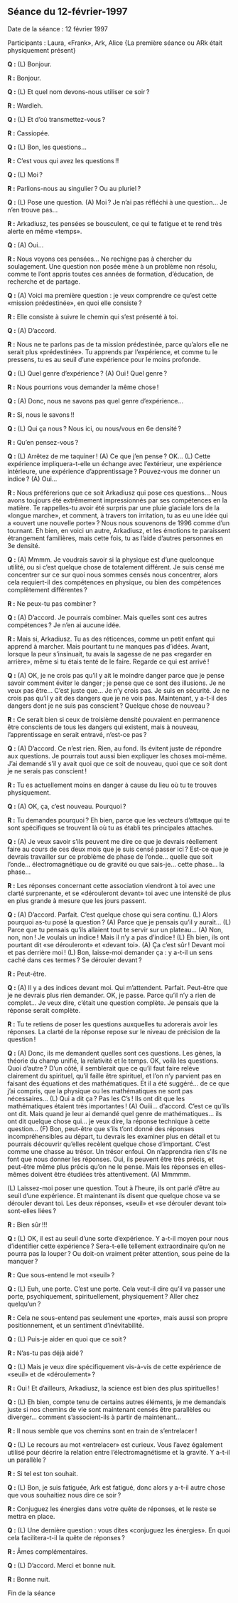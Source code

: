 ## Séance du 12-février-1997
Date de la séance : 12 février 1997

Participants : Laura, «Frank», Ark, Alice
{La première séance ou ARk était physiquement présent}

**Q :** (L) Bonjour.

**R :** Bonjour.

**Q :** (L) Et quel nom devons-nous utiliser ce soir ?

**R :** Wardleh.

**Q :** (L) Et d’où transmettez-vous ?

**R :** Cassiopée.

**Q :** (L) Bon, les questions…

**R :** C’est vous qui avez les questions !!

**Q :** (L) Moi ?

**R :** Parlions-nous au singulier ? Ou au pluriel ?

**Q :** (L) Pose une question. (A) Moi ? Je n’ai pas réfléchi à une question… Je n’en trouve pas…

**R :** Arkadiusz, tes pensées se bousculent, ce qui te fatigue et te rend très alerte en même «temps».

**Q :** (A) Oui…

**R :** Nous voyons ces pensées… Ne rechigne pas à chercher du soulagement. Une question non posée mène à un problème non résolu, comme te l’ont appris toutes ces années de formation, d’éducation, de recherche et de partage.

**Q :** (A) Voici ma première question : je veux comprendre ce qu’est cette «mission prédestinée», en quoi elle consiste ?

**R :** Elle consiste à suivre le chemin qui s’est présenté à toi.

**Q :** (A) D’accord.

**R :** Nous ne te parlons pas de ta mission prédestinée, parce qu’alors elle ne serait plus «prédestinée». Tu apprends par l’expérience, et comme tu le pressens, tu es au seuil d’une expérience pour le moins profonde.

**Q :** (L) Quel genre d’expérience ? (A) Oui ! Quel genre ?

**R :** Nous pourrions vous demander la même chose !

**Q :** (A) Donc, nous ne savons pas quel genre d’expérience…

**R :** Si, nous le savons !!

**Q :** (L) Qui ça nous ? Nous ici, ou nous/vous en 6e densité ?

**R :** Qu’en pensez-vous ?

**Q :** (L) Arrêtez de me taquiner ! (A) Ce que j’en pense ? OK… (L) Cette expérience impliquera-t-elle un échange avec l’extérieur, une expérience intérieure, une expérience d’apprentissage ? Pouvez-vous me donner un indice ? (A) Oui…

**R :** Nous préférerions que ce soit Arkadiusz qui pose ces questions… Nous avons toujours été extrêmement impressionnés par ses compétences en la matière. Te rappelles-tu avoir été surpris par une pluie glaciale lors de la «longue marche», et comment, à travers ton irritation, tu as eu une idée qui a «ouvert une nouvelle porte» ? Nous nous souvenons de 1996 comme d’un tournant. Eh bien, en voici un autre, Arkadiusz, et les émotions te paraissent étrangement familières, mais cette fois, tu as l’aide d’autres personnes en 3e densité.

**Q :** (A) Mmmm. Je voudrais savoir si la physique est d’une quelconque utilité, ou si c’est quelque chose de totalement différent. Je suis censé me concentrer sur ce sur quoi nous sommes censés nous concentrer, alors cela requiert-il des compétences en physique, ou bien des compétences complètement différentes ?

**R :** Ne peux-tu pas combiner ?

**Q :** (A) D’accord. Je pourrais combiner. Mais quelles sont ces autres compétences ? Je n’en ai aucune idée.

**R :** Mais si, Arkadiusz. Tu as des réticences, comme un petit enfant qui apprend à marcher. Mais pourtant tu ne manques pas d’idées. Avant, lorsque la peur s’insinuait, tu avais la sagesse de ne pas «regarder en arrière», même si tu étais tenté de le faire. Regarde ce qui est arrivé !

**Q :** (A) OK, je ne crois pas qu’il y ait le moindre danger parce que je pense savoir comment éviter le danger ; je pense que ce sont des illusions. Je ne veux pas être… C’est juste que… Je n’y crois pas. Je suis en sécurité. Je ne crois pas qu’il y ait des dangers que je ne vois pas. Maintenant, y a-t-il des dangers dont je ne suis pas conscient ? Quelque chose de nouveau ?

**R :** Ce serait bien si ceux de troisième densité pouvaient en permanence être conscients de tous les dangers qui existent, mais à nouveau, l’apprentissage en serait entravé, n’est-ce pas ?

**Q :** (A) D’accord. Ce n’est rien. Rien, au fond. Ils évitent juste de répondre aux questions. Je pourrais tout aussi bien expliquer les choses moi-même. J’ai demandé s’il y avait quoi que ce soit de nouveau, quoi que ce soit dont je ne serais pas conscient !

**R :** Tu es actuellement moins en danger à cause du lieu où tu te trouves physiquement.

**Q :** (A) OK, ça, c’est nouveau. Pourquoi ?

**R :** Tu demandes pourquoi ? Eh bien, parce que les vecteurs d’attaque qui te sont spécifiques se trouvent là où tu as établi tes principales attaches.

**Q :** (A) Je veux savoir s’ils peuvent me dire ce que je devrais réellement faire au cours de ces deux mois que je suis censé passer ici ? Est-ce que je devrais travailler sur ce problème de phase de l’onde… quelle que soit l’onde… électromagnétique ou de gravité ou que sais-je… cette phase… la phase…

**R :** Les réponses concernant cette association viendront à toi avec une clarté surprenante, et se «dérouleront devant» toi avec une intensité de plus en plus grande à mesure que les jours passent.

**Q :** (A) D’accord. Parfait. C’est quelque chose qui sera continu. (L) Alors pourquoi as-tu posé la question ? (A) Parce que je pensais qu’il y aurait… (L) Parce que tu pensais qu’ils allaient tout te servir sur un plateau… (A) Non, non, non ! Je voulais un indice ! Mais il n’y a pas d’indice ! (L) Eh bien, ils ont pourtant dit «se dérouleront» et «devant toi». (A) Ça c’est sûr ! Devant moi et pas derrière moi ! (L) Bon, laisse-moi demander ça : y a-t-il un sens caché dans ces termes ? Se dérouler devant ?

**R :** Peut-être.

**Q :** (A) Il y a des indices devant moi. Qui m’attendent. Parfait. Peut-être que je ne devrais plus rien demander. OK, je passe. Parce qu’il n’y a rien de complet… Je veux dire, c’était une question complète. Je pensais que la réponse serait complète.

**R :** Tu te retiens de poser les questions auxquelles tu adorerais avoir les réponses. La clarté de la réponse repose sur le niveau de précision de la question !

**Q :** (A) Donc, ils me demandent quelles sont ces questions. Les gènes, la théorie du champ unifié, la relativité et le temps. OK, voilà les questions. Quoi d’autre ? D’un côté, il semblerait que ce qu’il faut faire relève clairement du spirituel, qu’il faille être spirituel, et l’on n’y parvient pas en faisant des équations et des mathématiques. Et il a été suggéré… de ce que j’ai compris, que la physique ou les mathématiques ne sont pas nécessaires… (L) Qui a dit ça ? Pas les C’s ! Ils ont dit que les mathématiques étaient très importantes ! (A) Ouiii… d’accord. C’est ce qu’ils ont dit. Mais quand je leur ai demandé quel genre de mathématiques… ils ont dit quelque chose qui… je veux dire, la réponse technique à cette question… (F) Bon, peut-être que s’ils t’ont donné des réponses incompréhensibles au départ, tu devrais les examiner plus en détail et tu pourrais découvrir qu’elles recèlent quelque chose d’important. C’est comme une chasse au trésor. Un trésor enfoui. On n’apprendra rien s’ils ne font que nous donner les réponses. Oui, ils peuvent être très précis, et peut-être même plus précis qu’on ne le pense. Mais les réponses en elles-mêmes doivent être étudiées très attentivement. (A) Mmmmm.

(L) Laissez-moi poser une question. Tout à l’heure, ils ont parlé d’être au seuil d’une expérience. Et maintenant ils disent que quelque chose va se dérouler devant toi. Les deux réponses, «seuil» et «se dérouler devant toi» sont-elles liées ?

**R :** Bien sûr !!!

**Q :** (L) OK, il est au seuil d’une sorte d’expérience. Y a-t-il moyen pour nous d’identifier cette expérience ? Sera-t-elle tellement extraordinaire qu’on ne pourra pas la louper ? Ou doit-on vraiment prêter attention, sous peine de la manquer ?

**R :** Que sous-entend le mot «seuil» ?

**Q :** (L) Euh, une porte. C’est une porte. Cela veut-il dire qu’il va passer une porte, psychiquement, spirituellement, physiquement ? Aller chez quelqu’un ?

**R :** Cela ne sous-entend pas seulement une «porte», mais aussi son propre positionnement, et un sentiment d’inévitabilité.

**Q :** (L) Puis-je aider en quoi que ce soit ?

**R :** N’as-tu pas déjà aidé ?

**Q :** (L) Mais je veux dire spécifiquement vis-à-vis de cette expérience de «seuil» et de «déroulement» ?

**R :** Oui ! Et d’ailleurs, Arkadiusz, la science est bien des plus spirituelles !

**Q :** (L) Eh bien, compte tenu de certains autres éléments, je me demandais juste si nos chemins de vie sont maintenant censés être parallèles ou diverger… comment s’associent-ils à partir de maintenant…

**R :** Il nous semble que vos chemins sont en train de s’entrelacer !

**Q :** (L) Le recours au mot «entrelacer» est curieux. Vous l’avez également utilisé pour décrire la relation entre l’électromagnétisme et la gravité. Y a-t-il un parallèle ?

**R :** Si tel est ton souhait.

**Q :** (L) Bon, je suis fatiguée, Ark est fatigué, donc alors y a-t-il autre chose que vous souhaitiez nous dire ce soir ?

**R :** Conjuguez les énergies dans votre quête de réponses, et le reste se mettra en place.

**Q :** (L) Une dernière question : vous dites «conjuguez les énergies». En quoi cela facilitera-t-il la quête de réponses ?

**R :** Âmes complémentaires.

**Q :** (L) D’accord. Merci et bonne nuit.

**R :** Bonne nuit.

Fin de la séance